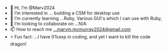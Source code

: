 - 👋 Hi, I’m @Marv2024
- 👀 I’m interested in ... building a CSM for desktop use
- 🌱 I’m currently learning ...Ruby, Various GUI's which I can use with Ruby,
- 💞️ I’m looking to collaborate on ...N/A
- 📫 How to reach me ...marvin.mcmurray2024@gmail.com
- ⚡ Fun fact: ...I have 0%exp in coding, and yet I want to kill the code dragon!

<!---
Marv2024/Marv2024 is a ✨ special ✨ repository because its `README.md` (this file) appears on your GitHub profile.
You can click the Preview link to take a look at your changes.
--->
